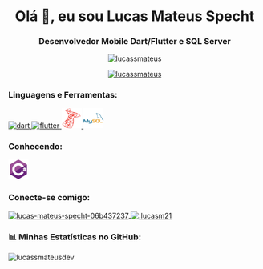 <h1 align="center">Olá 👋, eu sou Lucas Mateus Specht</h1>
<h3 align="center">Desenvolvedor Mobile Dart/Flutter e SQL Server</h3>

<p align="center">
  <img src="https://komarev.com/ghpvc/?username=lucassmateusdev&label=Profile%20views&color=0e75b6&style=flat" alt="lucassmateus" /> 
</p>

<p align="center">
  <a href="https://github.com/ryo-ma/github-profile-trophy">
    <img src="https://github-profile-trophy.vercel.app/?username=lucassmateusdev&theme=flat&no-frame=true&margin-w=15" alt="lucassmateus" />
  </a> 
</p>


<h3 align="left">Linguagens e Ferramentas:</h3>
<p align="left">
  <a href="https://dart.dev" target="_blank" rel="noreferrer">
    <img src="https://www.vectorlogo.zone/logos/dartlang/dartlang-icon.svg" alt="dart" width="40" height="40"/> 
  </a> 
  <a href="https://flutter.dev" target="_blank" rel="noreferrer"> 
    <img src="https://www.vectorlogo.zone/logos/flutterio/flutterio-icon.svg" alt="flutter" width="40" height="40"/> 
  </a> 
  <a href="https://www.microsoft.com/en-us/sql-server" target="_blank" rel="noreferrer"> 
    <img src="https://raw.githubusercontent.com/devicons/devicon/master/icons/microsoftsqlserver/microsoftsqlserver-plain.svg" alt="mssql" width="40" height="40"/> 
  </a>
  <a href="https://www.mysql.com/" target="_blank" rel="noreferrer"> 
    <img src="https://raw.githubusercontent.com/devicons/devicon/master/icons/mysql/mysql-original-wordmark.svg" alt="mysql" width="40" height="40"/> 
  </a> 
</p>

<h3 align="left">Conhecendo:</h3>
<p align="left"> 
  <a href="https://learn.microsoft.com/en-us/dotnet/csharp/" target="_blank" rel="noreferrer"> 
    <img src="https://raw.githubusercontent.com/devicons/devicon/master/icons/csharp/csharp-original.svg" alt="csharp" width="40" height="40"/>
  </a> 
</p>

<h3 align="left">Conecte-se comigo:</h3>
<p align="left">
  <a href="https://linkedin.com/in/lucas-mateus-specht-06b437237" target="blank">
    <img align="center" src="https://raw.githubusercontent.com/rahuldkjain/github-profile-readme-generator/master/src/images/icons/Social/linked-in-alt.svg" alt="lucas-mateus-specht-06b437237" height="30" width="40" />
  </a>
  <a href="https://discord.gg/9522" target="blank">
    <img align="center" src="https://raw.githubusercontent.com/rahuldkjain/github-profile-readme-generator/master/src/images/icons/Social/discord.svg" alt=".lucasm21" height="30" width="40" />
  </a>
</p>

<h3 align="left">📊 Minhas Estatísticas no GitHub:</h3>
<p align="left">
  <img src="https://github-readme-stats.vercel.app/api?username=lucassmateusdev&show_icons=true&locale=en" alt="lucassmateusdev" />
</p>
